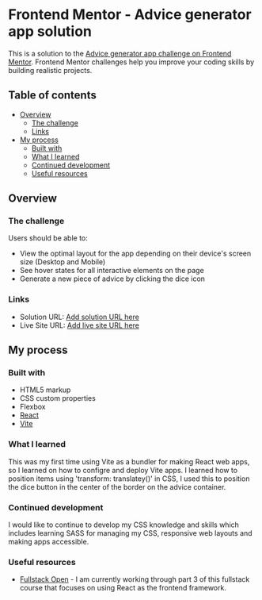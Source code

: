 # Frontend Mentor - Advice generator app solution

This is a solution to the [Advice generator app challenge on Frontend Mentor](https://www.frontendmentor.io/challenges/advice-generator-app-QdUG-13db). Frontend Mentor challenges help you improve your coding skills by building realistic projects.

## Table of contents

- [Overview](#overview)
  - [The challenge](#the-challenge)
  - [Links](#links)
- [My process](#my-process)
  - [Built with](#built-with)
  - [What I learned](#what-i-learned)
  - [Continued development](#continued-development)
  - [Useful resources](#useful-resources)

## Overview

### The challenge

Users should be able to:

- View the optimal layout for the app depending on their device's screen size (Desktop and Mobile)
- See hover states for all interactive elements on the page
- Generate a new piece of advice by clicking the dice icon

### Links

- Solution URL: [Add solution URL here](https://your-solution-url.com)
- Live Site URL: [Add live site URL here](https://advice-generator-kappa-three.vercel.app)

## My process

### Built with

- HTML5 markup
- CSS custom properties
- Flexbox
- [React](https://reactjs.org/) 
- [Vite](https://vitejs.dev/)

### What I learned

This was my first time using Vite as a bundler for making React web apps, so I learned on how to configre and deploy Vite apps. I learned how to position items using 'transform: translatey()' in CSS, I used this to position the dice button in the center of the border on the advice container.  

### Continued development

I would like to continue to develop my CSS knowledge and skills which includes learning SASS for managing my CSS, responsive web layouts and making apps accessible.


### Useful resources

- [Fullstack Open](https://fullstackopen.com/en/) - I am currently working through part 3 of this fullstack course that focuses on using React as the frontend framework.


